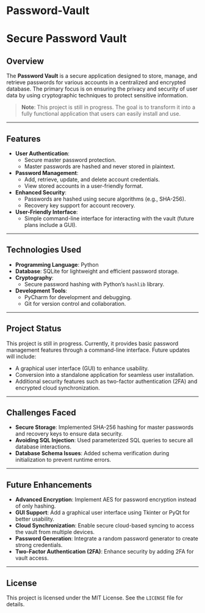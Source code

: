 # Password-Vault

# **Secure Password Vault**

## **Overview**
The **Password Vault** is a secure application designed to store, manage, and retrieve passwords for various accounts in a centralized and encrypted database. The primary focus is on ensuring the privacy and security of user data by using cryptographic techniques to protect sensitive information.

> **Note**: This project is still in progress. The goal is to transform it into a fully functional application that users can easily install and use.

---

## **Features**
- **User Authentication**:
  - Secure master password protection.
  - Master passwords are hashed and never stored in plaintext.
- **Password Management**:
  - Add, retrieve, update, and delete account credentials.
  - View stored accounts in a user-friendly format.
- **Enhanced Security**:
  - Passwords are hashed using secure algorithms (e.g., SHA-256).
  - Recovery key support for account recovery.
- **User-Friendly Interface**:
  - Simple command-line interface for interacting with the vault (future plans include a GUI).

---

## **Technologies Used**
- **Programming Language**: Python
- **Database**: SQLite for lightweight and efficient password storage.
- **Cryptography**: 
  - Secure password hashing with Python’s `hashlib` library.
- **Development Tools**:
  - PyCharm for development and debugging.
  - Git for version control and collaboration.

---

## **Project Status**
This project is still in progress. Currently, it provides basic password management features through a command-line interface. Future updates will include:
- A graphical user interface (GUI) to enhance usability.
- Conversion into a standalone application for seamless user installation.
- Additional security features such as two-factor authentication (2FA) and encrypted cloud synchronization.

---

## **Challenges Faced**
- **Secure Storage**: Implemented SHA-256 hashing for master passwords and recovery keys to ensure data security.
- **Avoiding SQL Injection**: Used parameterized SQL queries to secure all database interactions.
- **Database Schema Issues**: Added schema verification during initialization to prevent runtime errors.

---

## **Future Enhancements**
- **Advanced Encryption**: Implement AES for password encryption instead of only hashing.
- **GUI Support**: Add a graphical user interface using Tkinter or PyQt for better usability.
- **Cloud Synchronization**: Enable secure cloud-based syncing to access the vault from multiple devices.
- **Password Generation**: Integrate a random password generator to create strong credentials.
- **Two-Factor Authentication (2FA)**: Enhance security by adding 2FA for vault access.

---

## **License**
This project is licensed under the MIT License. See the `LICENSE` file for details.
